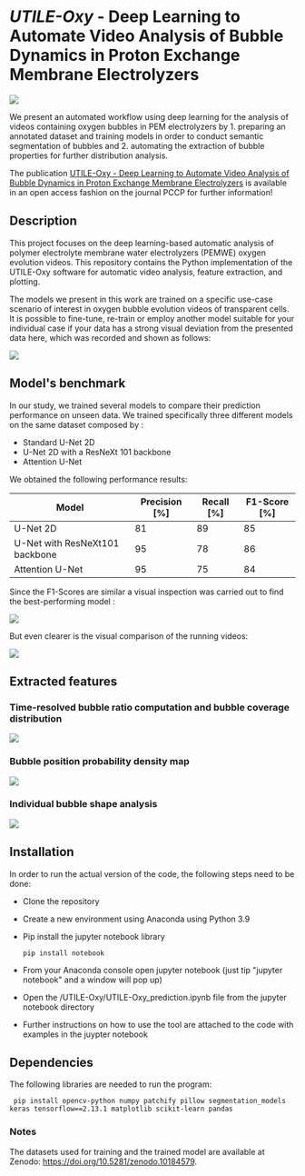 # *UTILE-Oxy* - Deep Learning to Automate Video Analysis of Bubble Dynamics in Proton Exchange Membrane Electrolyzers

![](https://github.com/andyco98/UTILE-Oxy/blob/main/images/workflow.png)


We present  an automated workflow using deep learning for the analysis of videos containing oxygen bubbles in PEM electrolyzers by 1. preparing an annotated dataset and training models in order to conduct semantic segmentation of bubbles and 2. automating the extraction of bubble properties for further distribution analysis.

The publication [UTILE-Oxy - Deep Learning to Automate Video Analysis of Bubble Dynamics in Proton Exchange Membrane Electrolyzers](https://pubs.rsc.org/en/content/articlelanding/2024/cp/d3cp05869g) is available in an open access fashion on the journal PCCP for further information!


## Description
This project focuses on the deep learning-based automatic analysis of polymer electrolyte membrane water electrolyzers (PEMWE) oxygen evolution videos. 
This repository contains the Python implementation of the UTILE-Oxy software for automatic video analysis, feature extraction, and plotting.

The models we present in this work are trained on a specific use-case scenario of interest in oxygen bubble evolution videos of transparent cells. It is possible to fine-tune, re-train or employ another model suitable for your individual case if your data has a strong visual deviation from the presented data here, which was recorded and shown as follows:

![](https://github.com/andyco98/UTILE-Oxy/blob/main/images/figexperiment.png)

## Model's benchmark
In our study, we trained several models to compare their prediction performance on unseen data. We trained specifically three different models on the same dataset composed by :
- Standard U-Net 2D
- U-Net 2D with a ResNeXt 101 backbone 
- Attention U-Net

We obtained the following performance results:

| Model                           | Precision [%] | Recall [%] | F1-Score [%] |
|---------------------------------|----------------|------------|--------------|
| U-Net 2D                        | 81             | 89         | 85           |
| U-Net with ResNeXt101 backbone  | 95             | 78         | 86           |
| Attention U-Net                 | 95             | 75         | 84           |


Since the F1-Scores are similar a visual inspection was carried out to find the best-performing model :

![](https://github.com/andyco98/UTILE-Oxy/blob/main/images/benchmark.png)

But even clearer is the visual comparison of the running videos:

![](https://github.com/andyco98/UTILE-Oxy/blob/main/images/video_results.gif)

## Extracted features

### Time-resolved bubble ratio computation and bubble coverage distribution

![](https://github.com/andyco98/UTILE-Oxy/blob/main/images/timeresolved.png)

### Bubble position probability density map

![](https://github.com/andyco98/UTILE-Oxy/blob/main/images/heatmaps.png)

### Individual bubble shape analysis

![](https://github.com/andyco98/UTILE-Oxy/blob/main/images/individualcorrect.png)

## Installation
In order to run the actual version of the code, the following steps need to be done:
- Clone the repository
- Create a new environment using Anaconda using Python 3.9
- Pip install the jupyter notebook library

    ```
    pip install notebook
    ```
- From your Anaconda console open jupyter notebook (just tip "jupyter notebook" and a window will pop up)
- Open the /UTILE-Oxy/UTILE-Oxy_prediction.ipynb file from the jupyter notebook directory
- Further instructions on how to use the tool are attached to the code with examples in the juypter notebook

## Dependencies
The following libraries are needed to run the program:

  ```
   pip install opencv-python numpy patchify pillow segmentation_models keras tensorflow==2.13.1 matplotlib scikit-learn pandas

   ```
### Notes

The datasets used for training and the trained model are available at Zenodo: https://doi.org/10.5281/zenodo.10184579.
